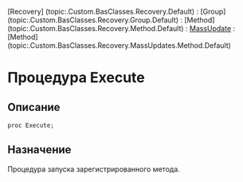 ﻿---
Link: .Recovery.MassUpdates.Method.@Execute
---

[Recovery]  (topic:.Custom.BasClasses.Recovery.Default) :
[Group]     (topic:.Custom.BasClasses.Recovery.Group.Default) :
[Method]    (topic:.Custom.BasClasses.Recovery.Method.Default) :
[MassUpdate](topic:.Custom.BasClasses.Recovery.MassUpdates.Default) :
[Method]    (topic:.Custom.BasClasses.Recovery.MassUpdates.Method.Default)

# Процедура Execute

## Описание

    proc Execute;

## Назначение

Процедура запуска зарегистрированного метода.